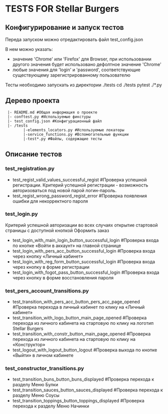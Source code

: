# TESTS FOR Stellar Burgers

## Конфигурирование и запуск тестов
Переда запуском можно отредактировать файл test_config.json

В нем можно указать:
* значение 'Chrome' или 'Firefox' для Browser, при использовании другого значения будет использовано дефолтное значение 'Chrome'
* любые значения для 'login' и 'password', соответствующие существующему зарегистрированному пользователю

Тесты необходимо запускать из директории ./tests
cd ./tests
pytest ./*.py

## Дерево проекта

     |- README.md #Общая информация о проекте
     |- conftest.py #Используемые фикстуры
     |- test_config.json #Конфигурационный файл
     |- /tests
            |-elements_locators.py #Используемые локаторы
            |-service_functions.py #Вспомогательные функции
            |-test*.py #Файлы, содержащие тесты


## Описание тестов
### test_registration.py
* test_regist_valid_values_successful_regist #Проверка успешной регистрации. Критерий успешной регистрации - возможность авторизоваться под новой парой логин-пароль.
* test_regist_wrong_password_regist_error #Проверка появления ошибки для некорректного пароля

### test_login.py
Критерий успешной авторизации во всех случаях открытие стартовой страницы с доступной кнопкой Оформить заказ
* test_login_with_main_login_button_successful_login #Проверка входа по кнопке «Войти в аккаунт» на главной странице
* test_login_with_pers_acc_button_successful_login #Проверка входа через кнопку «Личный кабинет»
* test_login_with_reg_form_button_successful_login #Проверка входа через кнопку в форме регистрации
* test_login_with_fogot_pass_button_successful_login #Проверка входа через кнопку в форме восстановления пароля

### test_pers_account_transitions.py
* test_transition_with_pers_acc_button_pers_acc_page_opened #Проверка перехода в личный кабинет по клику на «Личный кабинет»
* test_transition_with_logo_button_main_page_opened #Проверка перехода из личного кабинета на стартовую по клику на логотип Stellar Burgers
* test_transition_with_constr_button_main_page_opened #Проверка перехода из личного кабинета на стартовую по клику на «Конструктор»
* test_logout_with_logout_button_logout #Проверка выхода по кнопке «Выйти» в личном кабинете

### test_constructor_transitions.py
* test_transition_buns_button_buns_displayed #Проверка перехода к разделу Меню Булки
* test_transition_sauces_button_sauces_displayed #Проверка перехода к разделу Меню Соусы
* test_transition_toppings_button_toppings_displayed #Проверка перехода к разделу Меню Начинки